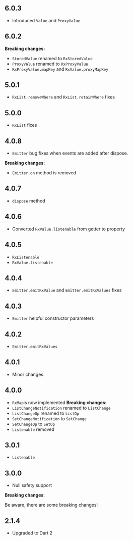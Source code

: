 ## 6.0.3

+ Introduced `Value` and `ProxyValue`

## 6.0.2

**Breaking changes:**
+ `StoredValue` renamed to `RxStoredValue`
+ `ProxyValue` renamed to `RxProxyValue`
+ `RxProxyValue.mapKey` and `RxValue.proxyMapKey`

## 5.0.1

+ `RxList.removeWhere` and `RxList.retainWhere` fixes

## 5.0.0

+ `RxList` fixes

## 4.0.8

+ `Emitter` bug fixes when events are added after dispose.

**Breaking changes:**
+ `Emitter.on` method is removed

## 4.0.7

+ `dispose` method

## 4.0.6

+ Converted `RxValue.listenable` from getter to property

## 4.0.5

+ `RxListenable`
+ `RxValue.listenable`

## 4.0.4

+ `Emitter.emitRxValue` and `Emitter.emitRxValues` fixes

## 4.0.3

+ `Emitter` helpful constructor parameters

## 4.0.2

+ `Emitter.emitRxValues`

## 4.0.1

+ Minor changes

## 4.0.0

+ `RxMap`is now implemented
  **Breaking changes:**
+ `ListChangeNotification` renamed to `ListChange`
+ `ListChangeOp` renamed to `ListOp`
+ `SetChangeNotification` to `SetChange`
+ `SetChangeOp` to `SetOp`
+ `Listenable` removed

## 3.0.1

+ `Listenable`

## 3.0.0

+ Null safety support

**Breaking changes**:

Be aware, there are some breaking changes!

## 2.1.4

+ Upgraded to Dart 2
